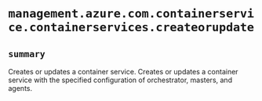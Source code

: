 # `management.azure.com.containerservice.containerservices.createorupdate`

## `summary`
Creates or updates a container service. Creates or updates a container service with the specified configuration of orchestrator, masters, and agents.


